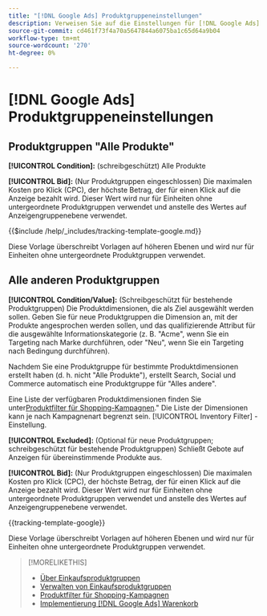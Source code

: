 ```yaml
---
title: "[!DNL Google Ads] Produktgruppeneinstellungen"
description: Verweisen Sie auf die Einstellungen für [!DNL Google Ads] Einkaufsproduktgruppen.
source-git-commit: cd461f73f4a70a5647844a6075ba1c65d64a9b04
workflow-type: tm+mt
source-wordcount: '270'
ht-degree: 0%

---
```


# [!DNL Google Ads] Produktgruppeneinstellungen

## Produktgruppen &quot;Alle Produkte&quot;

**[!UICONTROL Condition]:** (schreibgeschützt) Alle Produkte

**[!UICONTROL Bid]:** (Nur Produktgruppen eingeschlossen) Die maximalen Kosten pro Klick (CPC), der höchste Betrag, der für einen Klick auf die Anzeige bezahlt wird. Dieser Wert wird nur für Einheiten ohne untergeordnete Produktgruppen verwendet und anstelle des Wertes auf Anzeigengruppenebene verwendet.

<!-- **[!UICONTROL Tracking Template]:** -->

{{$include /help/_includes/tracking-template-google.md}}

Diese Vorlage überschreibt Vorlagen auf höheren Ebenen und wird nur für Einheiten ohne untergeordnete Produktgruppen verwendet.

## Alle anderen Produktgruppen

**[!UICONTROL Condition/Value]:** (Schreibgeschützt für bestehende Produktgruppen) Die Produktdimensionen, die als Ziel ausgewählt werden sollen. Geben Sie für neue Produktgruppen die Dimension an, mit der Produkte angesprochen werden sollen, und das qualifizierende Attribut für die ausgewählte Informationskategorie (z. B. &quot;Acme&quot;, wenn Sie ein Targeting nach Marke durchführen, oder &quot;Neu&quot;, wenn Sie ein Targeting nach Bedingung durchführen).

Nachdem Sie eine Produktgruppe für bestimmte Produktdimensionen erstellt haben (d. h. nicht &quot;Alle Produkte&quot;), erstellt Search, Social und Commerce automatisch eine Produktgruppe für &quot;Alles andere&quot;.

Eine Liste der verfügbaren Produktdimensionen finden Sie unter[Produktfilter für Shopping-Kampagnen](/help/search-social-commerce/campaign-management/campaigns/shopping-campaign-product-filters.md).&quot; Die Liste der Dimensionen kann je nach Kampagnenart begrenzt sein. [!UICONTROL Inventory Filter] -Einstellung.

**[!UICONTROL Excluded]:** (Optional für neue Produktgruppen; schreibgeschützt für bestehende Produktgruppen) Schließt Gebote auf Anzeigen für übereinstimmende Produkte aus.

**[!UICONTROL Bid]:** (Nur Produktgruppen eingeschlossen) Die maximalen Kosten pro Klick (CPC), der höchste Betrag, der für einen Klick auf die Anzeige bezahlt wird. Dieser Wert wird nur für Einheiten ohne untergeordnete Produktgruppen verwendet und anstelle des Wertes auf Anzeigengruppenebene verwendet.

<!-- **[!UICONTROL Tracking Template]:** -->

<!-- ExL can't handle the same include twice in the same file, so using a snippet for the second occurrence.

{{$include /help/_includes/tracking-template-google.md}}
-->

{{tracking-template-google}}

Diese Vorlage überschreibt Vorlagen auf höheren Ebenen und wird nur für Einheiten ohne untergeordnete Produktgruppen verwendet.

>[!MORELIKETHIS]
>
>* [Über Einkaufsproduktgruppen](product-group-about.md)
>* [Verwalten von Einkaufsproduktgruppen](product-group-manage.md)
>* [Produktfilter für Shopping-Kampagnen](/help/search-social-commerce/campaign-management/campaigns/shopping-campaign-product-filters.md)
>* [Implementierung [!DNL Google Ads] Warenkorb](/help/search-social-commerce/campaign-management/special-campaign-types/google-shopping-campaigns.md)

